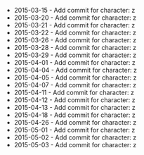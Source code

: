 - 2015-03-15 - Add commit for character: z
- 2015-03-20 - Add commit for character: z
- 2015-03-21 - Add commit for character: z
- 2015-03-22 - Add commit for character: z
- 2015-03-26 - Add commit for character: z
- 2015-03-28 - Add commit for character: z
- 2015-03-29 - Add commit for character: z
- 2015-04-01 - Add commit for character: z
- 2015-04-04 - Add commit for character: z
- 2015-04-05 - Add commit for character: z
- 2015-04-07 - Add commit for character: z
- 2015-04-11 - Add commit for character: z
- 2015-04-12 - Add commit for character: z
- 2015-04-13 - Add commit for character: z
- 2015-04-18 - Add commit for character: z
- 2015-04-26 - Add commit for character: z
- 2015-05-01 - Add commit for character: z
- 2015-05-02 - Add commit for character: z
- 2015-05-03 - Add commit for character: z

